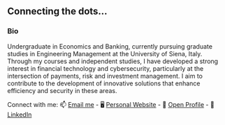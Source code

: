 ## Connecting the dots...

### Bio

Undergraduate in Economics and Banking, currently pursuing graduate studies in Engineering Management at the University of Siena, Italy. Through my courses and independent studies, I have developed a strong interest in financial technology and cybersecurity, particularly at the intersection of payments, risk and investment management. I aim to contribute to the development of innovative solutions that enhance efficiency and security in these areas.

Connect with me: 📫 [Email me](mailto:hi@fs01.studio) - 🖥️ [Personal Website](https://fs01.studio) - 📖 [Open Profile](https://openprofile.dev/profile/fsilvano) - 🔗 [LinkedIn](https://www.linkedin.com/in/francescosilvano)
